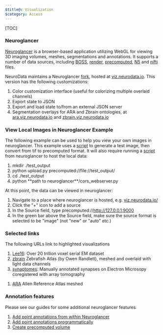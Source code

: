 ```yaml
---
$title@: Visualization
$category: Access
---
```


[TOC]

### Neuroglancer

[Neuroglancer](https://github.com/google/neuroglancer) is a browser-based application utilizing WebGL for viewing 3D imaging volumes, meshes, segmentations and annotations.  It supports a number of data sources, including [BOSS](https://bossdb.org), [render](https://github.com/saalfeldlab/render), [precomputed](https://github.com/google/neuroglancer/tree/master/src/neuroglancer/datasource/precomputed), [N5](https://github.com/saalfeldlab/n5) and [nifti](https://nifti.nimh.nih.gov/) files.

NeuroData maintains a Neuroglancer [fork](https://github.com/neurodata/neuroglancer), hosted at [viz.neurodata.io](https://viz.neurodata.io).  This version has the following customizations:

1. Color customization interface (useful for colorizing multiple overlaid channels)
1. Export state to JSON
1. Export and load state to/from an external JSON server
1. Segmentation overlays for ARA and Zbrain ontologies, at [ara.viz.neurodata.io](https://ara.viz.neurodata.io) and [zbrain.viz.neurodata.io](https://zbrain.viz.neurodata.io)

### View Local Images in Neuroglancer Example

The following example can be used to help you view your own images in neuroglancer. This example uses a [script]([url('/content/guides/upload.py')]) to generate a test image, then convert from tif to precomputed format. It will also require running a [script](https://github.com/google/neuroglancer/blob/master/cors_webserver.py)  from neuroglancer to host the local data:

1. mkdir ./test_output
1. python upload.py precomputed://file://test_output/
1. cd ./test_output
1. python \*\*path to neuroglancer\*\*/cors_webserver.py

At this point, the data can be viewed in neuroglancer:

1. Navigate to a place where neuroglancer is hosted, e.g. [viz.neurodata.io/](https://viz.neurodata.io/)
1. Click the "+" icon to add a source
1. In the Source field, type precomputed://http://127.0.0.1:9000
1. In the green bar above the Source field, make sure the source format is selected to be "image" (not "new" or "auto" etc.)

### Selected links

The following URLs link to highlighted visualizations

1. [Lee16](https://viz.neurodata.io/#!%7B%22layers%22:%5B%7B%22source%22:%22precomputed://https://open-neurodata.s3.amazonaws.com/lee/lee16/image%22%2C%22type%22:%22image%22%2C%22blend%22:%22default%22%2C%22name%22:%22lee16%22%7D%5D%2C%22navigation%22:%7B%22pose%22:%7B%22position%22:%7B%22voxelSize%22:%5B4%2C4%2C40%5D%2C%22voxelCoordinates%22:%5B88876.0703125%2C84433.4609375%2C544.1320190429688%5D%7D%7D%2C%22zoomFactor%22:80.34214769275067%7D%2C%22perspectiveOrientation%22:%5B-0.20964106917381287%2C0.42196616530418396%2C0.12354789674282074%2C0.8733447790145874%5D%2C%22perspectiveZoom%22:992.2747156050259%2C%22layout%22:%224panel%22%7D): Over 20 trillion voxel serial EM dataset
1. [zbrain](https://zbrain.viz.neurodata.io/?json_url=https://json.neurodata.io/v1?NGStateID=daDgh1R0VeRGYQ) Zebrafish Atlas (by Owen Randlett), meshed and overlaid with light data channels
1. [synaptomes](https://viz.neurodata.io/?json_url=https://json.neurodata.io/v1?NGStateID=TV8ahpiXYtyclw): Manually annotated synapses on Electron Microsopy coregistered with array tomography
<!-- 1. [synaptomes](https://viz.neurodata.io/?json_url=https://api.myjson.com/bins/17xtbq): Manually annotated synapses meshed and overlaid with EM and array tomography -->
1. [ARA](https://ara.viz.neurodata.io/?json_url=https://json.neurodata.io/v1?NGStateID=s4m0p-iQnlqCMg) Allen Reference Atlas meshed
<!-- 1. [Cell detections](https://viz.neurodata.io/?json_url=https://api.myjson.com/bins/89y6u) Point annotations representing cell detections of different regions of light data overlaid with the Allen Reference Atlas.   -->

### Annotation features

Please see our guides for some additional neuroglancer features

1. [Add point annotations from within Neuroglancer]([url('/content/guides/neuroglancer-pt-annotations.md')])
1. [Add point annotations programmatically]([url('/content/guides/programmatic-neuroglancer-annotations.md')])
1. [Create precomputed volume]([url('/content/guides/precomputed.md')])
